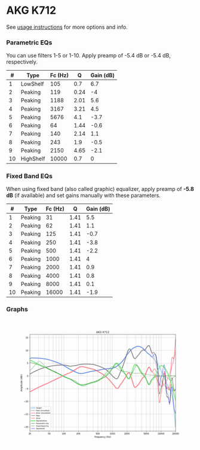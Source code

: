 # AKG K712
See [usage instructions](https://github.com/jaakkopasanen/AutoEq#usage) for more options and info.

### Parametric EQs
You can use filters 1-5 or 1-10. Apply preamp of -5.4 dB or -5.4 dB, respectively.

|   # | Type      |   Fc (Hz) |    Q |   Gain (dB) |
|-----|-----------|-----------|------|-------------|
|   1 | LowShelf  |       105 | 0.7  |         6.7 |
|   2 | Peaking   |       119 | 0.24 |        -4   |
|   3 | Peaking   |      1188 | 2.01 |         5.6 |
|   4 | Peaking   |      3167 | 3.21 |         4.5 |
|   5 | Peaking   |      5676 | 4.1  |        -3.7 |
|   6 | Peaking   |        64 | 1.44 |        -0.6 |
|   7 | Peaking   |       140 | 2.14 |         1.1 |
|   8 | Peaking   |       243 | 1.9  |        -0.5 |
|   9 | Peaking   |      2150 | 4.65 |        -2.1 |
|  10 | HighShelf |     10000 | 0.7  |         0   |

### Fixed Band EQs
When using fixed band (also called graphic) equalizer, apply preamp of **-5.8 dB** (if available) and set gains manually with these parameters.

|   # | Type    |   Fc (Hz) |    Q |   Gain (dB) |
|-----|---------|-----------|------|-------------|
|   1 | Peaking |        31 | 1.41 |         5.5 |
|   2 | Peaking |        62 | 1.41 |         1.1 |
|   3 | Peaking |       125 | 1.41 |        -0.7 |
|   4 | Peaking |       250 | 1.41 |        -3.8 |
|   5 | Peaking |       500 | 1.41 |        -2.2 |
|   6 | Peaking |      1000 | 1.41 |         4   |
|   7 | Peaking |      2000 | 1.41 |         0.9 |
|   8 | Peaking |      4000 | 1.41 |         0.8 |
|   9 | Peaking |      8000 | 1.41 |         0.1 |
|  10 | Peaking |     16000 | 1.41 |        -1.9 |

### Graphs
![](./AKG%20K712.png)
